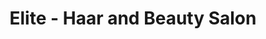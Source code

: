 ---
title: "Elite - Haar and Beauty Salon"
url: /beckum/elite-haar-and-beauty-salon/
shop: Kosmetik
---
